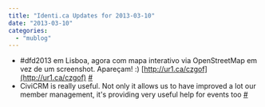 ```yaml
---
title: "Identi.ca Updates for 2013-03-10"
date: "2013-03-10"
categories: 
  - "mublog"
---
```


- #dfd2013 em Lisboa, agora com mapa interativo via OpenStreetMap em vez de um screenshot. Apareçam! :) [http://ur1.ca/czgof](http://ur1.ca/czgof) [#](http://identi.ca/notice/100033060)
- CiviCRM is really useful. Not only it allows us to have improved a lot our member management, it's providing very useful help for events too [#](http://identi.ca/notice/100033153)
